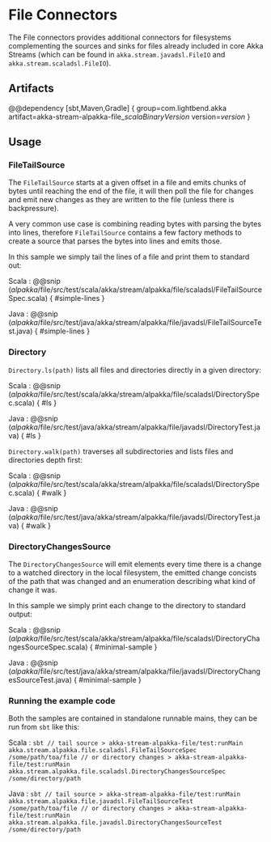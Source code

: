 # File Connectors

The File connectors provides additional connectors for filesystems complementing
the sources and sinks for files already included in core Akka Streams
(which can be found in `akka.stream.javadsl.FileIO` and `akka.stream.scaladsl.FileIO`).

## Artifacts

@@dependency [sbt,Maven,Gradle] {
  group=com.lightbend.akka
  artifact=akka-stream-alpakka-file_$scalaBinaryVersion$
  version=$version$
}

## Usage

### FileTailSource

The `FileTailSource` starts at a given offset in a file and emits chunks of bytes until reaching
the end of the file, it will then poll the file for changes and emit new changes as they are written
 to the file (unless there is backpressure).

A very common use case is combining reading bytes with parsing the bytes into lines, therefore
`FileTailSource` contains a few factory methods to create a source that parses the bytes into
lines and emits those.

In this sample we simply tail the lines of a file and print them to standard out:

Scala
: @@snip ($alpakka$/file/src/test/scala/akka/stream/alpakka/file/scaladsl/FileTailSourceSpec.scala) { #simple-lines }

Java
: @@snip ($alpakka$/file/src/test/java/akka/stream/alpakka/file/javadsl/FileTailSourceTest.java) { #simple-lines }


### Directory

`Directory.ls(path)` lists all files and directories
directly in a given directory:

Scala
: @@snip ($alpakka$/file/src/test/scala/akka/stream/alpakka/file/scaladsl/DirectorySpec.scala) { #ls }

Java
: @@snip ($alpakka$/file/src/test/java/akka/stream/alpakka/file/javadsl/DirectoryTest.java) { #ls }

`Directory.walk(path)` traverses all subdirectories and lists
files and directories depth first:

Scala
: @@snip ($alpakka$/file/src/test/scala/akka/stream/alpakka/file/scaladsl/DirectorySpec.scala) { #walk }

Java
: @@snip ($alpakka$/file/src/test/java/akka/stream/alpakka/file/javadsl/DirectoryTest.java) { #walk }


### DirectoryChangesSource

The `DirectoryChangesSource` will emit elements every time there is a change to a watched directory
in the local filesystem, the emitted change concists of the path that was changed and an enumeration
describing what kind of change it was.

In this sample we simply print each change to the directory to standard output:

Scala
: @@snip ($alpakka$/file/src/test/scala/akka/stream/alpakka/file/scaladsl/DirectoryChangesSourceSpec.scala) { #minimal-sample }

Java
: @@snip ($alpakka$/file/src/test/java/akka/stream/alpakka/file/javadsl/DirectoryChangesSourceTest.java) { #minimal-sample }


### Running the example code

Both the samples are contained in standalone runnable mains, they can be run
 from `sbt` like this:

Scala
:   ```
    sbt
    // tail source
    > akka-stream-alpakka-file/test:runMain akka.stream.alpakka.file.scaladsl.FileTailSourceSpec /some/path/toa/file
    // or directory changes
    > akka-stream-alpakka-file/test:runMain akka.stream.alpakka.file.scaladsl.DirectoryChangesSourceSpec /some/directory/path
    ```

Java
:   ```
    sbt
    // tail source
    > akka-stream-alpakka-file/test:runMain akka.stream.alpakka.file.javadsl.FileTailSourceTest /some/path/toa/file
    // or directory changes
    > akka-stream-alpakka-file/test:runMain akka.stream.alpakka.file.javadsl.DirectoryChangesSourceTest /some/directory/path
    ```

